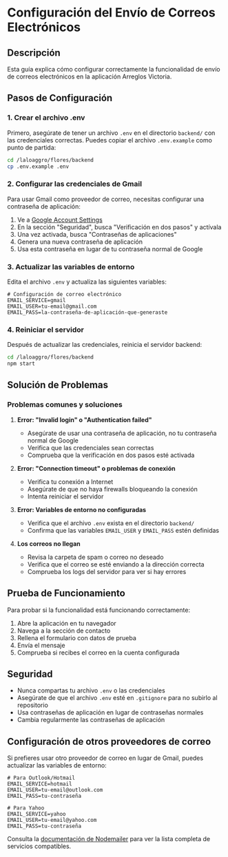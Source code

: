 # Configuración del Envío de Correos Electrónicos

## Descripción

Esta guía explica cómo configurar correctamente la funcionalidad de envío de correos electrónicos en la aplicación Arreglos Victoria.

## Pasos de Configuración

### 1. Crear el archivo .env

Primero, asegúrate de tener un archivo `.env` en el directorio `backend/` con las credenciales correctas. Puedes copiar el archivo `.env.example` como punto de partida:

```bash
cd /laloaggro/flores/backend
cp .env.example .env
```

### 2. Configurar las credenciales de Gmail

Para usar Gmail como proveedor de correo, necesitas configurar una contraseña de aplicación:

1. Ve a [Google Account Settings](https://myaccount.google.com/)
2. En la sección "Seguridad", busca "Verificación en dos pasos" y actívala
3. Una vez activada, busca "Contraseñas de aplicaciones"
4. Genera una nueva contraseña de aplicación
5. Usa esta contraseña en lugar de tu contraseña normal de Google

### 3. Actualizar las variables de entorno

Edita el archivo `.env` y actualiza las siguientes variables:

```
# Configuración de correo electrónico
EMAIL_SERVICE=gmail
EMAIL_USER=tu-email@gmail.com
EMAIL_PASS=la-contraseña-de-aplicación-que-generaste
```

### 4. Reiniciar el servidor

Después de actualizar las credenciales, reinicia el servidor backend:

```bash
cd /laloaggro/flores/backend
npm start
```

## Solución de Problemas

### Problemas comunes y soluciones

1. **Error: "Invalid login" o "Authentication failed"**
   - Asegúrate de usar una contraseña de aplicación, no tu contraseña normal de Google
   - Verifica que las credenciales sean correctas
   - Comprueba que la verificación en dos pasos esté activada

2. **Error: "Connection timeout" o problemas de conexión**
   - Verifica tu conexión a Internet
   - Asegúrate de que no haya firewalls bloqueando la conexión
   - Intenta reiniciar el servidor

3. **Error: Variables de entorno no configuradas**
   - Verifica que el archivo `.env` exista en el directorio `backend/`
   - Confirma que las variables `EMAIL_USER` y `EMAIL_PASS` estén definidas

4. **Los correos no llegan**
   - Revisa la carpeta de spam o correo no deseado
   - Verifica que el correo se esté enviando a la dirección correcta
   - Comprueba los logs del servidor para ver si hay errores

## Prueba de Funcionamiento

Para probar si la funcionalidad está funcionando correctamente:

1. Abre la aplicación en tu navegador
2. Navega a la sección de contacto
3. Rellena el formulario con datos de prueba
4. Envía el mensaje
5. Comprueba si recibes el correo en la cuenta configurada

## Seguridad

- Nunca compartas tu archivo `.env` o las credenciales
- Asegúrate de que el archivo `.env` esté en `.gitignore` para no subirlo al repositorio
- Usa contraseñas de aplicación en lugar de contraseñas normales
- Cambia regularmente las contraseñas de aplicación

## Configuración de otros proveedores de correo

Si prefieres usar otro proveedor de correo en lugar de Gmail, puedes actualizar las variables de entorno:

```
# Para Outlook/Hotmail
EMAIL_SERVICE=hotmail
EMAIL_USER=tu-email@outlook.com
EMAIL_PASS=tu-contraseña

# Para Yahoo
EMAIL_SERVICE=yahoo
EMAIL_USER=tu-email@yahoo.com
EMAIL_PASS=tu-contraseña
```

Consulta la [documentación de Nodemailer](https://nodemailer.com/smtp/well-known/) para ver la lista completa de servicios compatibles.